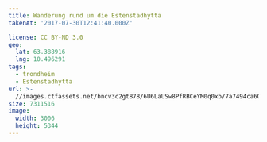 ```yaml
---
title: Wanderung rund um die Estenstadhytta
takenAt: '2017-07-30T12:41:40.000Z'

license: CC BY-ND 3.0
geo:
  lat: 63.388916
  lng: 10.496291
tags:
  - trondheim
  - Estenstadhytta
url: >-
  //images.ctfassets.net/bncv3c2gt878/6U6LaUSw8PfRBCeYM0q0xb/7a7494ca6080e5ac94f95d0f76800f4a/wanderung-rund-um-die-estenstadhytta_35461500233_o
size: 7311516
image:
  width: 3006
  height: 5344
---
```


